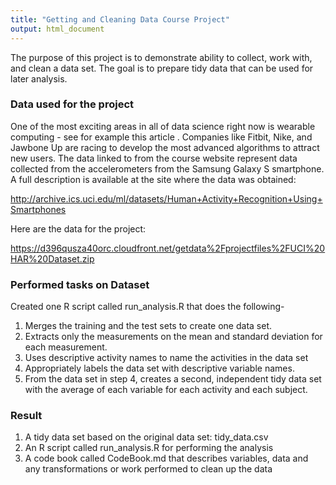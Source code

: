 ```yaml
---
title: "Getting and Cleaning Data Course Project"
output: html_document
---
```


The purpose of this project is to demonstrate ability to collect, work with, and clean a data set. The goal is to prepare tidy data that can be used for later analysis.



### Data used for the project
One of the most exciting areas in all of data science right now is wearable computing - see for example this article . Companies like Fitbit, Nike, and Jawbone Up are racing to develop the most advanced algorithms to attract new users. The data linked to from the course website represent data collected from the accelerometers from the Samsung Galaxy S smartphone. A full description is available at the site where the data was obtained:  

http://archive.ics.uci.edu/ml/datasets/Human+Activity+Recognition+Using+Smartphones  

Here are the data for the project:  

https://d396qusza40orc.cloudfront.net/getdata%2Fprojectfiles%2FUCI%20HAR%20Dataset.zip  

### Performed tasks on Dataset
Created one R script called run_analysis.R that does the following-  

1. Merges the training and the test sets to create one data set.  
2. Extracts only the measurements on the mean and standard deviation for each measurement.  
3. Uses descriptive activity names to name the activities in the data set  
4. Appropriately labels the data set with descriptive variable names.  
5. From the data set in step 4, creates a second, independent tidy data set with the average of each variable for each activity and each subject.  


### Result
1. A tidy data set based on the original data set: tidy_data.csv 
2. An R script called run_analysis.R for performing the analysis
3. A code book called CodeBook.md that describes variables, data and any transformations or work performed to clean up the data